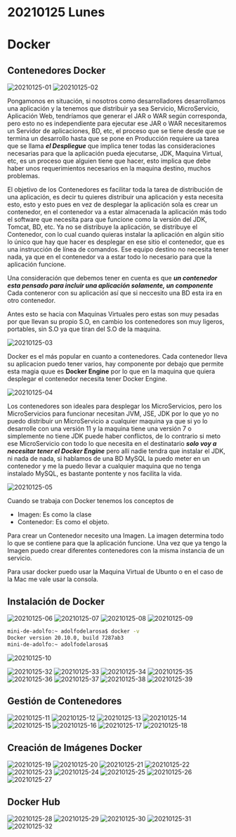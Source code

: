 # 20210125 Lunes

# Docker

## Contenedores Docker

![20210125-01](images2/20210125-01.png)
![20210125-02](images2/20210125-02.png)

Pongamonos en situación, si nosotros como desarrolladores desarrollamos una aplicación y la tenemos que distribuir ya sea Servicio, MicroServicio, Aplicación Web, tendríamos que generar el JAR o WAR según corresponda, pero esto no es independiente para ejecutar ese JAR o WAR necesitaremos un Servidor de aplicaciones, BD, etc, el proceso que se tiene desde que se termina un desarrollo hasta que se pone en Producción requiere ua tarea que se llama ***el Despliegue*** que implica tener todas las consideraciones necesarias para que la aplicación pueda ejecutarse, JDK, Maquina Virtual, etc, es un proceso que alguien tiene que hacer, esto implica que debe haber unos requerimientos necesarios en la maquina destino, muchos problemas.  

El objetivo de los Contenedores es facilitar toda la tarea de distribución de una aplicación, es decir tu quieres distribuir una aplicación y esta necesita esto, esto y esto pues en vez de desplegar la aplicación sola es crear un contenedor,  en el contenedor va a estar almacenada la aplicación más todo el software que necesita para que funcione como la versión del JDK, Tomcat, BD, etc. Ya no se distribuye la aplicación, se distribuye el Contenedor, con lo cual cuando quieras instalar la aplicación en algún sitio lo único que hay que hacer es desplegar en ese sitio el contenedor, que es una instrucción de línea de comandos. Ese equipo destino no necesita tener nada, ya que en el contenedor va a estar todo lo necesario para que la aplicación funcione.

Una consideración que debemos tener en cuenta es que ***un contenedor esta pensado para incluir una aplicación solamente, un componente*** Cada conteneror con su aplicación así que si neccesito una BD esta ira en otro contenedor.

Antes esto se hacia con Maquinas Virtuales pero estas son muy pesadas por que llevan su propio S.O, en cambio los contenedores son muy ligeros, portables, sin S.O ya que tiran del S.O de la maquina.

![20210125-03](images2/20210125-03.png)

Docker es el más popular en cuanto a contenedores.
Cada contenedor lleva su aplicacion puedo tener varios, hay componente por debajo que permite esta magia quue es **Docker Engine** por lo que en la maquina que quiera desplegar el contenedor necesita tener Docker Engine.

![20210125-04](images2/20210125-04.png)

Los contenedores son ideales para desplegar los MicroServicios, pero los MicroServicios para funcionar necesitan JVM, JSE, JDK por lo que yo no puedo distribuir un MicroServicio a cualquier maquina ya que si yo lo desarrolle con una versión 11 y la maquina tiene una versión 7 o simplemente no tiene JDK puede haber conflictos, de lo contrario si meto ese MicroServicio con todo lo que necesita en el destinatario ***solo voy a necesitar tener el Docker Engine*** pero allí nadie tendra que instalar el JDK, ni nada de nada, si hablamos de una BD MySQL la puedo meter en un contenedor y me la puedo llevar a cualquier maquina que no tenga instalado MySQL, es bastante pontente y nos facilita la vida.

![20210125-05](images2/20210125-05.png)

Cuando se trabaja con Docker tenemos los conceptos de 

* Imagen: Es como la clase
* Contenedor: Es como el objeto.

Para crear un Contenedor necesito una Imagen. La imagen determina todo lo que se contiene para que la aplicación funcione. Una vez que ya tengo la Imagen puedo crear diferentes contenedores con la misma instancia de un servicio.

Para usar docker puedo usar la Maquina Virtual de Ubunto o en el caso de la Mac me vale usar la consola.

## Instalación de Docker

![20210125-06](images2/20210125-06.png)
![20210125-07](images2/20210125-07.png)
![20210125-08](images2/20210125-08.png)
![20210125-09](images2/20210125-09.png)

```sh
mini-de-adolfo:~ adolfodelarosa$ docker -v
Docker version 20.10.0, build 7287ab3
mini-de-adolfo:~ adolfodelarosa$ 
```

![20210125-10](images2/20210125-10.png)

![20210125-32](images2/20210125-32.png)
![20210125-33](images2/20210125-33.png)
![20210125-34](images2/20210125-34.png)
![20210125-35](images2/20210125-35.png)
![20210125-36](images2/20210125-36.png)
![20210125-37](images2/20210125-37.png)
![20210125-38](images2/20210125-38.png)
![20210125-39](images2/20210125-39.png)



## Gestión de Contenedores

![20210125-11](images2/20210125-11.png)
![20210125-12](images2/20210125-12.png)
![20210125-13](images2/20210125-13.png)
![20210125-14](images2/20210125-14.png)
![20210125-15](images2/20210125-15.png)
![20210125-16](images2/20210125-16.png)
![20210125-17](images2/20210125-17.png)
![20210125-18](images2/20210125-18.png)

## Creación de Imágenes Docker

![20210125-19](images2/20210125-19.png)
![20210125-20](images2/20210125-20.png)
![20210125-21](images2/20210125-21.png)
![20210125-22](images2/20210125-22.png)
![20210125-23](images2/20210125-23.png)
![20210125-24](images2/20210125-24.png)
![20210125-25](images2/20210125-25.png)
![20210125-26](images2/20210125-26.png)
![20210125-27](images2/20210125-27.png)

## Docker Hub

![20210125-28](images2/20210125-28.png)
![20210125-29](images2/20210125-29.png)
![20210125-30](images2/20210125-30.png)
![20210125-31](images2/20210125-31.png)
![20210125-32](images2/20210125-32.png)

